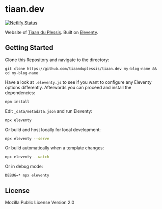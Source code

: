 # tiaan.dev

[![Netlify Status](https://api.netlify.com/api/v1/badges/33b9428e-d349-448e-8844-bde1dc41fb7a/deploy-status)](https://app.netlify.com/sites/tiaan-dev/deploys)

Website of [Tiaan du Plessis](https://github.com/tiaanduplessis). Built on [Eleventy](https://github.com/11ty/eleventy).

## Getting Started

Clone this Repository and navigate to the directory:

```
git clone https://github.com/tiaanduplessis/tiaan.dev my-blog-name && cd my-blog-name
```

Have a look at `.eleventy.js` to see if you want to configure any Eleventy options differently. Afterwards you can proceed and install the dependencies:

```bash
npm install
```

Edit `_data/metadata.json` and run Eleventy:

```bash
npx eleventy
```

Or build and host locally for local development:

```bash
npx eleventy --serve
```

Or build automatically when a template changes:

```bash
npx eleventy --watch
```

Or in debug mode:

```
DEBUG=* npx eleventy
```

## License

Mozilla Public License Version 2.0
